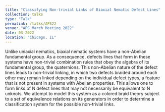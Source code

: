 ```yaml
---
title: "Classifying Non-trivial Links of Biaxial Nematic Defect Lines"
collection: talks
type: "Talk"
permalink: /talks/APS22
venue: "APS March Meeting 2022"
date: 03-2022
location: "Chicago, IL"
---
```


Unlike uniaxial nematics, biaxial nematic systems have a non-Abelian fundamental group. As a consequence, defects lines that form in these systems have non-trivial combination rules that obey the algebra of its fundamental group, the quaternions. This non-Abelian nature of the defect lines leads to non-trivial linking, in which two defects braided around each other may remain linked depending on the individual defect types, a feature that is not present in systems with Abelian properties. This allows one to form links of N defect lines that may not necessarily be equivalent to N unknots. We attempt to model this system as a colored braid theory subject to a set of equivalence relations on its generators in order to determine a classification system for the possible non-trivial links.
